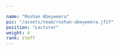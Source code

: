 ```yaml
---

name: "Roshan Abeyweera"
pic: "/assets/team/roshan-abeyweera.jfif"
position: "Lecturer"
weight: 4
rank: staff
---
```



